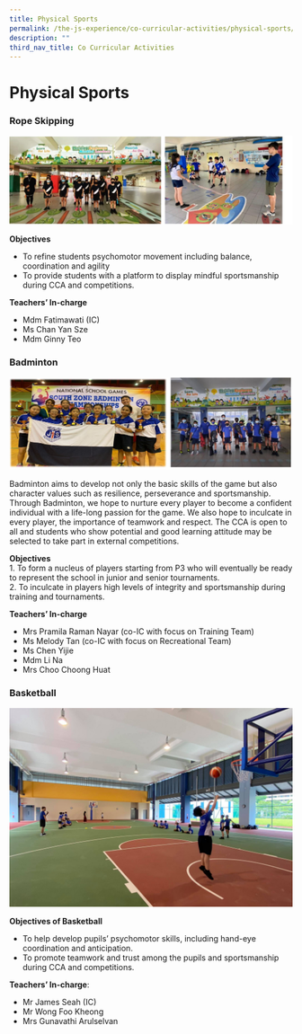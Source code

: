 ```yaml
---
title: Physical Sports
permalink: /the-js-experience/co-curricular-activities/physical-sports/
description: ""
third_nav_title: Co Curricular Activities
---
```

# **Physical Sports**

### Rope Skipping

![](/images/ropeskipping.jpg)

**Objectives**
* To refine students psychomotor movement including balance, coordination and agility
* To provide students with a platform to display mindful sportsmanship during CCA and competitions.

**Teachers’ In-charge**
* Mdm Fatimawati (IC)
* Ms Chan Yan Sze
* Mdm Ginny Teo


### Badminton

![](/images/badminton.jpg)

Badminton aims to develop not only the basic skills of the game but also character values such as resilience, perseverance and sportsmanship. Through Badminton, we hope to nurture every player to become a confident individual with a life-long passion for the game. We also hope to inculcate in every player, the importance of teamwork and respect. The CCA is open to all and students who show potential and good learning attitude may be selected to take part in external competitions.  

**Objectives**    
1\. To form a nucleus of players starting from P3 who will eventually be ready to represent the school in junior and senior tournaments.    
2\. To inculcate in players high levels of integrity and sportsmanship during training and tournaments.

**Teachers’ In-charge**  
* Mrs Pramila Raman Nayar (co-IC with focus on Training Team)
* Ms Melody Tan (co-IC with focus on Recreational Team)
* Ms Chen Yijie
* Mdm Li Na
* Mrs Choo Choong Huat

### Basketball

![](/images/170005071_2850586261871827_427571441469611300_n.jpg)

**Objectives of Basketball**
* To help develop pupils’ psychomotor skills, including hand-eye coordination and anticipation.
* To promote teamwork and trust among the pupils and sportsmanship during CCA and competitions.

**Teachers’ In-charge**:
* Mr James Seah (IC)
* Mr Wong Foo Kheong
* Mrs Gunavathi Arulselvan